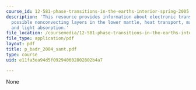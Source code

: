 ```yaml
---
course_id: 12-581-phase-transitions-in-the-earths-interior-spring-2005
description: 'This resource provides information about electronic transitions in perovskite:
  possible nonconvecting layers in the lower mantle, heat transport, mantle composition
  and light absorption.'
file_location: /coursemedia/12-581-phase-transitions-in-the-earths-interior-spring-2005/e11fa3ea94d5f092940602802802b4a7_p_badr_2004_sant.pdf
file_type: application/pdf
layout: pdf
title: p_badr_2004_sant.pdf
type: course
uid: e11fa3ea94d5f092940602802802b4a7

---
```

None